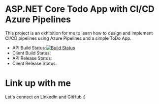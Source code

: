 # ASP.NET Core Todo App with CI/CD Azure Pipelines

This project is an exhibition for me to learn how to design and implement CI/CD pipelines using Azure Pipelines and a simple ToDo App.

- API Build Status:[![Build Status](https://dev.azure.com/jbootcamp/DevOps%20Project/_apis/build/status%2FGithub%2FJabdel4.Simple-AspNetCore-Angular-TodoApp.Build-api?branchName=feature%2Ftodo-api)](https://dev.azure.com/jbootcamp/DevOps%20Project/_build/latest?definitionId=5&branchName=feature%2Ftodo-api)
- Client Build Status:
- API Release Status:
- Client Release Status:

# Link up with me

Let's connect on LinkedIn and GitHub :)